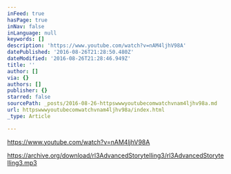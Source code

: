 ```yaml
---
inFeed: true
hasPage: true
inNav: false
inLanguage: null
keywords: []
description: 'https://www.youtube.com/watch?v=nAM4ljhV98A'
datePublished: '2016-08-26T21:28:50.480Z'
dateModified: '2016-08-26T21:28:46.949Z'
title: ''
author: []
via: {}
authors: []
publisher: {}
starred: false
sourcePath: _posts/2016-08-26-httpswwwyoutubecomwatchvnam4ljhv98a.md
url: httpswwwyoutubecomwatchvnam4ljhv98a/index.html
_type: Article

---
```

https://www.youtube.com/watch?v=nAM4ljhV98A

https://archive.org/download/rl3AdvancedStorytelling3/rl3AdvancedStorytelling3.mp3